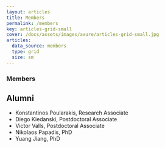 ```yaml
---
layout: articles
title: Members
permalink: /members
key: articles-grid-small
cover: /docs/assets/images/axure/articles-grid-small.jpg
articles:
  data_source: members
  type: grid
  size: sm
---
```

### Members

<div class="article__content" markdown="1">


## Alumni

* Konstantinos Poularakis, Research Associate
* Diego Kiedanski, Postdoctoral Associate
* Victor Valls, Postdoctoral Associate
* Nikolaos Papadis, PhD
* Yuang Jiang, PhD

